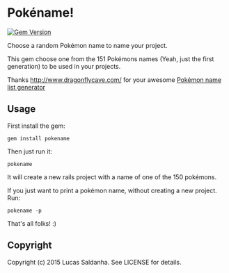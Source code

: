 # Pokéname!

[![Gem Version](https://badge.fury.io/rb/pokename.svg)](https://rubygems.org/gems/pokename)

Choose a random Pokémon name to name your project.

This gem choose one from the 151 Pokémons names (Yeah, just the first generation) to be used in your projects.

Thanks http://www.dragonflycave.com/ for your awesome [Pokémon name list generator](http://www.dragonflycave.com/list.aspx)

## Usage

First install the gem:
 
`gem install pokename`

Then just run it:

`pokename`

It will create a new rails project with a name of one of the 150 pokémons.

If you just want to print a pokémon name, without creating a new project. Run:

`pokename -p`

That's all folks! :)

## Copyright

Copyright (c) 2015 Lucas Saldanha. See LICENSE for details.

